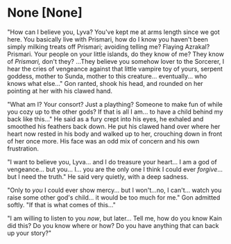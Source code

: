 # None [None]
"How can I believe you, Lyva? You've kept me at arms length since we got here. You basically live with Prismari, how do I know you haven't been simply milking treats off Prismari; avoiding telling me? Flaying Azrakal? Prismari. Your people on your little islands, do they know of me? They know of *Prismari,* don't they? ...They believe you somehow lover to the Sorcerer, I hear the cries of vengeance against that little vampire toy of yours, serpent goddess, mother to Sunda, mother to this creature... eventually... who knows what else..." Gon ranted, shook his head, and rounded on her pointing at her with his clawed hand.

"What am I? Your consort? Just a plaything? Someone to make fun of while you cozy up to the other gods? If that is all I am... to have a child behind my back like this..." He said as a fury crept into his eyes, he exhaled and smoothed his feathers back down. He put his clawed hand over where her heart now rested in his body and walked up to her, crouching down in front of her once more. His face was an odd mix of concern and his own frustration.

"I want to believe you, Lyva... and I do treasure your heart... I am a god of vengeance... but you... I... you are the only one I think I could ever *forgive*... but I need the truth." He said very quietly, with a deep sadness.

"Only to *you* I could ever show mercy... but I won't...no, I can't... watch you raise some other god's child... it would be too much for me." Gon admitted softly. "If that is what comes of this..."

"I am willing to listen to you *now*, but later... Tell me, how do you know Kain did this? Do you know where or how? Do you have anything that can back up your story?"
